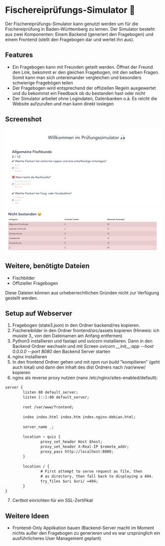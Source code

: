 # Fischereiprüfungs-Simulator 🎣
Der Fischereiprüfungs-Simulator kann genutzt werden um für die Fischereiprüfung in Baden-Württemberg zu lernen.
Der Simulator besteht aus zwei Komponenten: Einem Backend (generiert den Fragebogen) und einem Frontend (stellt den Fragebogen dar und wertet ihn aus).

## Features
* Ein Fragebogen kann mit Freunden geteilt werden. Öffnet der Freund den Link, bekommt er den gleichen Fragebogen, mit den selben Fragen. Somit kann man sich untereinander vergleichen und besonders schwierige Fragebögen teilen
* Der Fragebogen wird entsprechend der offiziellen Regeln ausgewertet und du bekommst ein Feedback ob du bestanden hast oder nicht
* Der Simulator arbeitet ohne Logindaten, Datenbanken o.ä. Es reicht die Website aufzurufen und man kann direkt loslegen

## Screenshot
![Bild des Fragebogens](img/simulator1.png)
![Bild der Auswertung](img/simulator2.png)

## Weitere, benötigte Dateien
* Fischbilder
* Offizieller Fragebogen


Diese Dateien können aus urheberrechtlichen Gründen nicht zur Verfügung gestellt werden. 

## Setup auf Webserver
1. Fragebogen (state3.json) in den Ordner backend/res kopieren.
2. Fischereibilder in den Ordner frontend/src/assets kopieren (Hinweis: ich musste 3_ von den Dateinamen am Anfang entfernen)
3. Python3 installieren und fastapi und uvicorn installieren. Dann in den Backend Ordner wechseln und mit Screen *uvicorn \_\_init\_\_:app --host 0.0.0.0 --port 8080* den Backend Server starten
4. nginx installieren
5. In den frontend Ordner gehen und mit *npm run build* "kompilieren" (geht auch lokal) und dann den Inhalt des dist Ordners nach /var/www/ kopieren
6. nginx als reverse proxy nutzen (nano /etc/nginx/sites-enabled/default):

```
server {
        listen 80 default_server;
        listen [::]:80 default_server;

        root /var/www/frontend;

        index index.html index.htm index.nginx-debian.html;

        server_name _;

        location ~ quiz {
                proxy_set_header Host $host;
                proxy_set_header X-Real-IP $remote_addr;
                proxy_pass http://localhost:8080;
        }

        location / {
                # First attempt to serve request as file, then
                # as directory, then fall back to displaying a 404.
                try_files $uri $uri/ =404;
        }
}
```

7. Certbot einrichten für ein SSL-Zertifikat

## Weitere Ideen
* Frontend-Only Applikation bauen (Backend-Server macht im Moment nichts außer den Fragebogen zu generieren und es war ursprünglich ein ausführlicheres User Management geplant)
